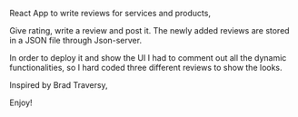 React App to write reviews for services and products,

Give rating, write a review and post it. The newly added reviews are stored in a JSON file through Json-server.

In order to deploy it and show the UI I had to comment out all the dynamic functionalities, so I hard coded three different reviews to show the looks.

Inspired by Brad Traversy,

Enjoy!
